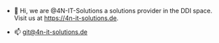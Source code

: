 - 👋 Hi, we are @4N-IT-Solutions a solutions provider in the DDI space. Visit us at https://4n-it-solutions.de.

- 📫 git@4n-it-solutions.de

<!---
4N-IT-Solutions/4N-IT-Solutions is a ✨ special ✨ repository because its `README.md` (this file) appears on your GitHub profile.
You can click the Preview link to take a look at your changes.
--->
